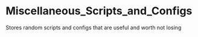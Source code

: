 # Miscellaneous_Scripts_and_Configs
Stores random scripts and configs that are useful and worth not losing
